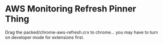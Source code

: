 # AWS Monitoring Refresh Pinner Thing

Drag the packed/chrome-aws-refresh.crx to chrome... you may have to turn on developer mode for extensions first.